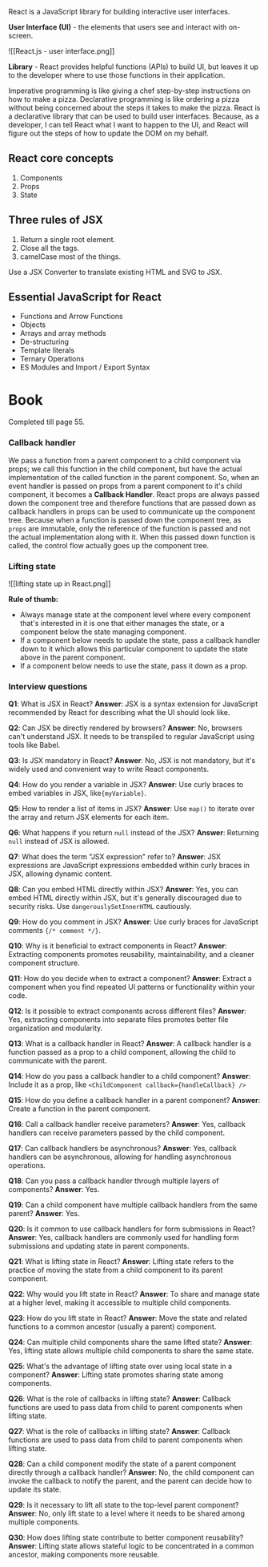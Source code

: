 React is a JavaScript library for building interactive user interfaces.

**User Interface (UI)** - the elements that users see and interact with on-screen.

![[React.js - user interface.png]]

**Library** - React provides helpful functions (APIs) to build UI, but leaves it up to the developer where to use those functions in their application.

Imperative programming is like giving a chef step-by-step instructions on how to make a pizza. Declarative programming is like ordering a pizza without being concerned about the steps it takes to make the pizza. React is a declarative library that can be used to build user interfaces. Because, as a developer, I can tell React what I want to happen to the UI, and React will figure out the steps of how to update the DOM on my behalf.

## React core concepts

1. Components
2. Props
3. State
## Three rules of JSX

1. Return a single root element.
2. Close all the tags.
3. camelCase most of the things.

Use a JSX Converter to translate existing HTML and SVG to JSX.

## Essential JavaScript for React

* Functions and Arrow Functions
* Objects
* Arrays and array methods
* De-structuring
* Template literals
* Ternary Operations
* ES Modules and Import / Export Syntax

# Book

Completed till page 55.

### Callback handler

We pass a function from a parent component to a child component via props; we call this function in the child component, but have the actual implementation of the called function in the parent component.
So, when an event handler is passed on props from a parent component to it's child component, it becomes a **Callback Handler**. React props are always passed down the component tree and therefore functions that are passed down as callback handlers in props can be used to communicate up the component tree. Because when a function is passed down the component tree, as `props` are immutable, only the reference of the function is passed and not the actual implementation along with it. When this passed down function is called, the control flow actually goes up the component tree.

### Lifting state

![[lifting state up in React.png]]

**Rule of thumb:** 

* Always manage state at the component level where every component that's interested in it is one that either manages the state, or a component below the state managing component.
* If a component below needs to update the state, pass a callback handler down to it which allows this particular component to update the state above in the parent component.
* If a component below needs to use the state, pass it down as a prop.

### Interview questions

**Q1**: What is JSX in React?
**Answer**: JSX is a syntax extension for JavaScript recommended by React for describing what the UI should look like.

**Q2**: Can JSX be directly rendered by browsers?
**Answer**: No, browsers can't understand JSX. It needs to be transpiled to regular JavaScript using tools like Babel.

**Q3**: Is JSX mandatory in React?
**Answer**: No, JSX is not mandatory, but it's widely used and convenient way to write React components.

**Q4**: How do you render a variable in JSX?
**Answer**: Use curly braces to embed variables in JSX, like`{myVariable}`.

**Q5**: How to render a list of items in JSX?
**Answer**: Use `map()` to iterate over the array and return JSX elements for each item.

**Q6**: What happens if you return `null` instead of the JSX?
**Answer**: Returning `null` instead of JSX is allowed.

**Q7**: What does the term "JSX expression" refer to?
**Answer**: JSX expressions are JavaScript expressions embedded within curly braces in JSX, allowing dynamic content.

**Q8**: Can you embed HTML directly within JSX?
**Answer**: Yes, you can embed HTML directly within JSX, but it's generally discouraged due to security risks. Use `dangerouslySetInnerHTML` cautiously.

**Q9**: How do you comment in JSX?
**Answer**: Use curly braces for JavaScript comments `{/* comment */}`.

**Q10**: Why is it beneficial to extract components in React?
**Answer**: Extracting components promotes reusability, maintainability, and a cleaner component structure.

**Q11**: How do you decide when to extract a component?
**Answer**: Extract a component when you find repeated UI patterns or functionality within your code.

**Q12**: Is it possible to extract components across different files?
**Answer**: Yes, extracting components into separate files promotes better file organization and modularity.

**Q13**: What is a callback handler in React?
**Answer**: A callback handler is a function passed as a prop to a child component, allowing the child to communicate with the parent.

**Q14**: How do you pass a callback handler to a child component?
**Answer**: Include it as a prop, like `<ChildComponent callback={handleCallback} />` 

**Q15**: How do you define a callback handler in a parent component?
**Answer**: Create a function in the parent component.

**Q16**: Call a callback handler receive parameters?
**Answer**: Yes, callback handlers can receive parameters passed by the child component.

**Q17**: Can callback handlers be asynchronous?
**Answer**: Yes, callback handlers can be asynchronous, allowing for handling asynchronous operations.

**Q18**: Can you pass a callback handler through multiple layers of components?
**Answer**: Yes.

**Q19**: Can a child component have multiple callback handlers from the same parent?
**Answer**: Yes.

**Q20**: Is it common to use callback handlers for form submissions in React?
**Answer**: Yes, callback handlers are commonly used for handling form submissions and updating state in parent components.

**Q21**: What is lifting state in React?
**Answer**: Lifting state refers to the practice of moving the state from a child component to its parent component.

**Q22**: Why would you lift state in React?
**Answer**: To share and manage state at a higher level, making it accessible to multiple child components.

**Q23**: How do you lift state in React?
**Answer**: Move the state and related functions to a common ancestor (usually a parent) component.

**Q24**: Can multiple child components share the same lifted state?
**Answer**: Yes, lifting state allows multiple child components to share the same state.

**Q25**: What's the advantage of lifting state over using local state in a component?
**Answer**: Lifting state promotes sharing state among components.

**Q26**: What is the role of callbacks in lifting state?
**Answer**: Callback functions are used to pass data from child to parent components when lifting state.

**Q27**: What is the role of callbacks in lifting state?
**Answer**: Callback functions are used to pass data from child to parent components when lifting state.

**Q28**: Can a child component modify the state of a parent component directly through a callback handler?
**Answer**: No, the child component can invoke the callback to notify the parent, and the parent can decide how to update its state.

**Q29**: Is it necessary to lift all state to the top-level parent component?
**Answer**: No, only lift state to a level where it needs to be shared among multiple components.

**Q30**: How does lifting state contribute to better component reusability? 
**Answer**: Lifting state allows stateful logic to be concentrated in a common ancestor, making components more reusable.


